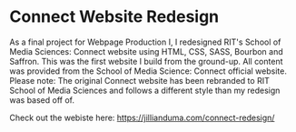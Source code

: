 # Connect Website Redesign 

As a final project for Webpage Production I, I redesigned RIT's School of Media Sciences: Connect website using HTML, CSS, SASS, Bourbon and Saffron. This was the first website I build from the ground-up. All content was provided from the School of Media Science: Connect official website. Please note: The original Connect website has been rebranded to RIT School of Media Sciences and follows a different style than my redesign was based off of.

Check out the webiste here: https://jillianduma.com/connect-redesign/
